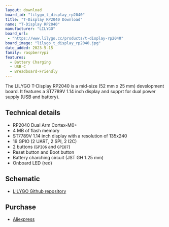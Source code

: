 ```yaml
---
layout: download
board_id: "lilygo_t_display_rp2040"
title: "T-Display RP2040 Download"
name: "T-Display RP2040"
manufacturer: "LILYGO"
board_url:
 - "https://www.lilygo.cc/products/t-display-rp2040"
board_image: "lilygo_t_display_rp2040.jpg"
date_added: 2023-5-15
family: raspberrypi
features:
  - Battery Charging
  - USB-C
  - Breadboard-Friendly
---
```


The LILYGO T-Display RP2040 is a mid-size (52 mm x 25 mm) development board. It features a ST7789V 1.14 inch display and supprt for dual power supply (USB and battery).

## Technical details

* RP2040 Dual Arm Cortex-M0+
* 4 MB of flash memory
* ST7789V 1.14 inch display with a resolution of 135x240
* 19 GPIO (2 UART, 2 SPI, 2 I2C)
* 2 buttons (`GPIO6` and `GPIO7`)
* Reset button and Boot button
* Battery charching circuit (JST GH 1.25 mm)
* Onboard LED (red)

## Schematic

- [LILYGO Github repository](https://github.com/Xinyuan-LilyGO/LILYGO-T-display-RP2040)

## Purchase

* [Aliexpress](https://www.aliexpress.com/item/1005003281043979.html)
